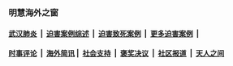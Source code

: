 
### 明慧海外之窗

####  [武汉肺炎](indexes/365.md?t=01131100) &nbsp;|&nbsp;  [迫害案例综述](indexes/328.md?t=01131100) &nbsp;|&nbsp; [迫害致死案例](indexes/277.md?t=01131100)  &nbsp;|&nbsp; [更多迫害案例](indexes/81.md?t=01131100)  &nbsp;|&nbsp; 
####  [时事评论](indexes/251.md?t=01131100) &nbsp;|&nbsp; [海外简讯](indexes/245.md?t=01131100)&nbsp;|&nbsp;  [社会支持](indexes/140.md?t=01131100) &nbsp;|&nbsp; [褒奖决议](indexes/282.md?t=01131100) &nbsp;|&nbsp; [社区报道](indexes/91.md?t=01131100)  &nbsp;|&nbsp; [天人之间](indexes/78.md?t=01131100) 

